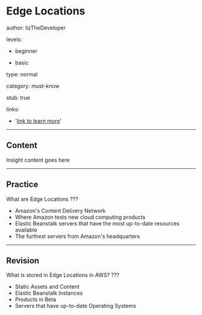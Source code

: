# Edge Locations
author: lizTheDeveloper

levels:

  - beginner

  - basic

type: normal

category: must-know

stub: true

links:

  - '[link to learn more](https://enki.com)'

---
## Content

Insight content goes here

---
## Practice

What are Edge Locations
???

* Amazon's Content Delivery Network
* Where Amazon tests new cloud computing products
* Elastic Beanstalk servers that have the most up-to-date resources available
* The furthest servers from Amazon's headquarters

---
## Revision

What is stored in Edge Locations in AWS?
???

* Static Assets and Content
* Elastic Beanstalk Instances
* Products in Beta
* Servers that have up-to-date Operating Systems
